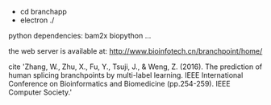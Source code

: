 
- cd branchapp
- electron ./


python dependencies:
bam2x
biopython
...

the web server is available at: http://www.bioinfotech.cn/branchpoint/home/


cite 'Zhang, W., Zhu, X., Fu, Y., Tsuji, J., & Weng, Z. (2016). The prediction of human splicing branchpoints by multi-label learning. IEEE International Conference on Bioinformatics and Biomedicine (pp.254-259). IEEE Computer Society.'
